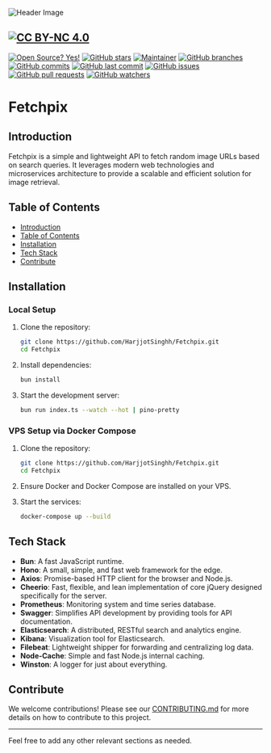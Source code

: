 ![Header Image](https://i.ibb.co/L04qJbR/twitter-header.png)

## [![CC BY-NC 4.0][cc-by-nc-shield]][cc-by-nc]

[![Open Source? Yes!](https://badgen.net/badge/Open%20Source%20%3F/Yes%21/green?icon=github)](https://github.com/Naereen/badges/)
[![GitHub stars](https://badgen.net/github/stars/HarjjotSinghh/fetchpix?color=green)](https://GitHub.com/HarjjotSinghh/fetchpix/stargazers/)
[![Maintainer](https://badgen.net/badge/maintainer/Harjot%20Singh%20Rana/green)](https://harjot.pro)
[![GitHub branches](https://badgen.net/github/branches/HarjjotSinghh/fetchpix?color=green)](https://github.com/HarjjotSinghh/fetchpix)
[![GitHub commits](https://badgen.net/github/commits/HarjjotSinghh/fetchpix?color=green)](https://github.com/HarjjotSinghh/fetchpix/commits/main)
[![GitHub last commit](https://badgen.net/github/last-commit/HarjjotSinghh/fetchpix?color=green)](https://github.com/HarjjotSinghh/fetchpix/commits/main)
[![GitHub issues](https://badgen.net/github/issues/HarjjotSinghh/fetchpix?color=green)](https://github.com/HarjjotSinghh/fetchpix/issues)
[![GitHub pull requests](https://badgen.net/github/prs/HarjjotSinghh/fetchpix?color=green)](https://github.com/HarjjotSinghh/fetchpix/pulls)
[![GitHub watchers](https://badgen.net/github/watchers/HarjjotSinghh/fetchpix?color=green)](https://GitHub.com/HarjjotSinghh/fetchpix/watchers/)

[cc-by-nc]: LICENSE
[cc-by-nc-image]: https://licensebuttons.net/l/by-nc/4.0/88x31.png
[cc-by-nc-shield]: https://img.shields.io/badge/License-CC%20BY--NC%204.0-lightgrey.svg

# Fetchpix

## Introduction

Fetchpix is a simple and lightweight API to fetch random image URLs based on search queries. It leverages modern web
technologies and microservices architecture to provide a scalable and efficient solution for image retrieval.

## Table of Contents

- [Introduction](#introduction)
- [Table of Contents](#table-of-contents)
- [Installation](#installation)
- [Tech Stack](#tech-stack)
- [Contribute](#contribute)

## Installation

### Local Setup

1. Clone the repository:

   ```sh
   git clone https://github.com/HarjjotSinghh/Fetchpix.git
   cd Fetchpix
   ```

2. Install dependencies:

   ```sh
   bun install
   ```

3. Start the development server:
   ```sh
   bun run index.ts --watch --hot | pino-pretty
   ```

### VPS Setup via Docker Compose

1. Clone the repository:

   ```sh
   git clone https://github.com/HarjjotSinghh/Fetchpix.git
   cd Fetchpix
   ```

2. Ensure Docker and Docker Compose are installed on your VPS.

3. Start the services:
   ```sh
   docker-compose up --build
   ```

## Tech Stack

- **Bun**: A fast JavaScript runtime.
- **Hono**: A small, simple, and fast web framework for the edge.
- **Axios**: Promise-based HTTP client for the browser and Node.js.
- **Cheerio**: Fast, flexible, and lean implementation of core jQuery designed specifically for the server.
- **Prometheus**: Monitoring system and time series database.
- **Swagger**: Simplifies API development by providing tools for API documentation.
- **Elasticsearch**: A distributed, RESTful search and analytics engine.
- **Kibana**: Visualization tool for Elasticsearch.
- **Filebeat**: Lightweight shipper for forwarding and centralizing log data.
- **Node-Cache**: Simple and fast Node.js internal caching.
- **Winston**: A logger for just about everything.

## Contribute

We welcome contributions! Please see our [CONTRIBUTING.md](CONTRIBUTING.md) for more details on how to contribute to
this project.

---

Feel free to add any other relevant sections as needed.
